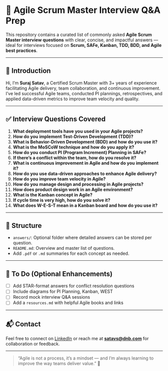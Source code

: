 # 🧠 Agile Scrum Master Interview Q\&A Prep

This repository contains a curated list of commonly asked **Agile Scrum Master interview questions** with clear, concise, and impactful answers — ideal for interviews focused on **Scrum, SAFe, Kanban, TDD, BDD, and Agile best practices**.

---

## 👋 Introduction

Hi, I’m **Suraj Satav**, a Certified Scrum Master with 3+ years of experience facilitating Agile delivery, team collaboration, and continuous improvement. I’ve led successful Agile teams, conducted PI plannings, retrospectives, and applied data-driven metrics to improve team velocity and quality.

---

## ✅ Interview Questions Covered

1. **What deployment tools have you used in your Agile projects?**
2. **How do you implement Test-Driven Development (TDD)?**
3. **What is Behavior-Driven Development (BDD) and how do you use it?**
4. **What is the MoSCoW technique and how do you apply it?**
5. **How do you conduct PI (Program Increment) Planning in SAFe?**
6. **If there’s a conflict within the team, how do you resolve it?**
7. **What is continuous improvement in Agile and how do you implement it?**
8. **How do you use data-driven approaches to enhance Agile delivery?**
9. **How do you improve team velocity in Agile?**
10. **How do you manage design and processing in Agile projects?**
11. **How does product design work in an Agile environment?**
12. **What is the Kanban concept in Agile?**
13. **If cycle time is very high, how do you solve it?**
14. **What does W-E-S-T mean in a Kanban board and how do you use it?**

---

## 📂 Structure

* `answers/`: Optional folder where detailed answers can be stored per question.
* `README.md`: Overview and master list of questions.
* Add `.pdf` or `.md` summaries for each concept as needed.

---

## 🔄 To Do (Optional Enhancements)

* [ ] Add STAR-format answers for conflict resolution questions
* [ ] Include diagrams for PI Planning, Kanban, WEST
* [ ] Record mock interview Q\&A sessions
* [ ] Add a `resources.md` with helpful Agile books and links

---

## 📬 Contact

Feel free to connect on [LinkedIn](https://www.linkedin.com/in/surajsatav) or reach me at **[satavs@dnb.com](mailto:satavs@dnb.com)** for collaboration or feedback.

---

> “Agile is not a process, it’s a mindset — and I’m always learning to improve the way teams deliver value.” 🚀

